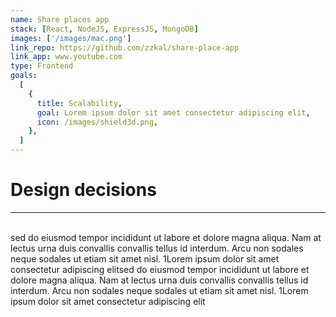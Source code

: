 ```yaml
---
name: Share places app
stack: [React, NodeJS, ExpressJS, MongoDB]
images: ['/images/mac.png']
link_repo: https://github.com/zzkal/share-place-app
link_app: www.youtube.com
type: Frontend
goals:
  [
    {
      title: Scalability,
      goal: Lorem ipsum dolor sit amet consectetur adipiscing elit,
      icon: /images/shield3d.png,
    },
  ]
---
```


# **Design decisions**

---

</br>
sed do eiusmod tempor incididunt ut labore et dolore magna aliqua. Nam at lectus urna duis convallis convallis tellus id interdum. Arcu non sodales neque sodales ut etiam sit amet nisl. 1Lorem ipsum dolor sit amet consectetur adipiscing elitsed do eiusmod tempor incididunt ut labore et dolore magna aliqua. Nam at lectus urna duis convallis convallis tellus id interdum. Arcu non sodales neque sodales ut etiam sit amet nisl. 1Lorem ipsum dolor sit amet consectetur adipiscing elit
